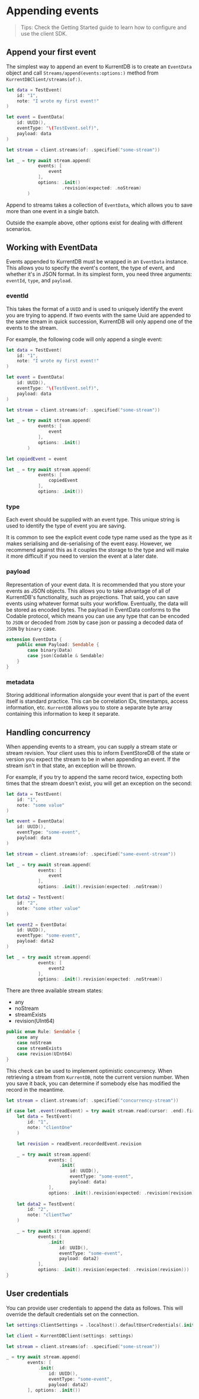 # Appending events


> Tips: Check the Getting Started guide to learn how to configure and use the client SDK.

## Append your first event
The simplest way to append an event to KurrentDB is to create an `EventData` object and call ``Streams/append(events:options:)`` method from ``KurrentDBClient/streams(of:)``.

```swift
let data = TestEvent(
    id: "1",
    note: "I wrote my first event!"
)

let event = EventData(
    id: UUID(),
    eventType: "\(TestEvent.self)",
    payload: data
)

let stream = client.streams(of: .specified("some-stream"))

let _ = try await stream.append(
            events: [
                event
            ], 
            options: .init()
                     .revision(expected: .noStream)
        )
```

Append to streams takes a collection of `EventData`, which allows you to save more than one event in a single batch.

Outside the example above, other options exist for dealing with different scenarios.

## Working with EventData

Events appended to KurrentDB must be wrapped in an `EventData` instance. This allows you to specify the event's content, the type of event, and whether it's in JSON format. In its simplest form, you need three arguments: `eventId`, `type`, and `payload`.


### eventId
This takes the format of a `UUID` and is used to uniquely identify the event you are trying to append. If two events with the same Uuid are appended to the same stream in quick succession, KurrentDB will only append one of the events to the stream.

For example, the following code will only append a single event:

```swift
let data = TestEvent(
    id: "1",
    note: "I wrote my first event!"
)

let event = EventData(
    id: UUID(),
    eventType: "\(TestEvent.self)",
    payload: data
)

let stream = client.streams(of: .specified("some-stream"))

let _ = try await stream.append(
            events: [
                event
            ], 
            options: .init()
        )

let copiedEvent = event

let _ = try await stream.append(
            events: [
                copiedEvent
            ], 
            options: .init())
```

### type
Each event should be supplied with an event type. This unique string is used to identify the type of event you are saving.

It is common to see the explicit event code type name used as the type as it makes serialising and de-serialising of the event easy. However, we recommend against this as it couples the storage to the type and will make it more difficult if you need to version the event at a later date.

### payload 

Representation of your event data. It is recommended that you store your events as JSON objects. This allows you to take advantage of all of KurrentDB's functionality, such as projections. That said, you can save events using whatever format suits your workflow. Eventually, the data will be stored as encoded bytes.
The payload in EventData conforms to the Codable protocol, which means you can use any type that can be encoded to `JSON` or decoded from `JSON` by case json or passing a decoded data of `JSON` by `binary` case.

```swift
extension EventData {
    public enum Payload: Sendable {
        case binary(Data)
        case json(Codable & Sendable)
    }
}
```


### metadata
Storing additional information alongside your event that is part of the event itself is standard practice. This can be correlation IDs, timestamps, access information, etc. `KurrentDB` allows you to store a separate byte array containing this information to keep it separate.




## Handling concurrency
When appending events to a stream, you can supply a stream state or stream revision. Your client uses this to inform EventStoreDB of the state or version you expect the stream to be in when appending an event. If the stream isn't in that state, an exception will be thrown.

For example, if you try to append the same record twice, expecting both times that the stream doesn't exist, you will get an exception on the second:

```swift
let data = TestEvent(
    id: "1",
    note: "some value"
)

let event = EventData(
    id: UUID(),
    eventType: "some-event",
    payload: data
)

let stream = client.streams(of: .specified("same-event-stream"))

let _ = try await stream.append(
            events: [
                event
            ], 
            options: .init().revision(expected: .noStream))

let data2 = TestEvent(
    id: "2",
    note: "some other value"
)

let event2 = EventData(
    id: UUID(),
    eventType: "some-event",
    payload: data2
)

let _ = try await stream.append(
            events: [
                event2
            ], 
            options: .init().revision(expected: .noStream))
```

There are three available stream states:

- any
- noStream
- streamExists
- revision(UInt64)

```swift
public enum Rule: Sendable {
    case any
    case noStream
    case streamExists
    case revision(UInt64)
}
```

This check can be used to implement optimistic concurrency. When retrieving a stream from `KurrentDB`, note the current version number. When you save it back, you can determine if somebody else has modified the record in the meantime.


```swift
let stream = client.streams(of: .specified("concurrency-stream"))

if case let .event(readEvent) = try await stream.read(cursor: .end).first{ _ in true}?.content{
    let data = TestEvent(
        id: "1",
        note: "clientOne"
    )

    let revision = readEvent.recordedEvent.revision

    _ = try await stream.append(
                events: [
                    .init(
                        id: UUID(),
                        eventType: "some-event",
                        payload: data)
                ], 
                options: .init().revision(expected: .revision(revision)))
    
    let data2 = TestEvent(
        id: "2",
        note: "clientTwo"
    )

    _ = try await stream.append(
            events: [
                .init(
                    id: UUID(),
                    eventType: "some-event",
                    payload: data2)
            ], 
            options: .init().revision(expected: .revision(revision)))
}
```

## User credentials
You can provide user credentials to append the data as follows. This will override the default credentials set on the connection.

```swift
let settings:ClientSettings = .localhost().defaultUserCredentials(.init(username: "admin", password: "changeit"))

let client = KurrentDBClient(settings: settings)

let stream = client.streams(of: .specified("some-stream"))

_ = try await stream.append(
        events: [
            .init(
                id: UUID(),
                eventType: "some-event",
                payload: data2)
        ], options: .init())
```
